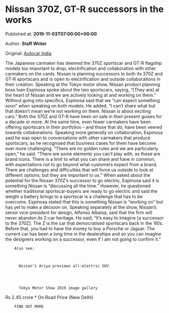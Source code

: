 
# Nissan 370Z, GT-R successors in the works

Published at: **2019-11-03T07:00:00+00:00**

Author: **Staff Writer**

Original: [Autocar India](https://www.autocarindia.com/car-news/nissan-370z-gt-r-successors-in-the-works-414648)

The Japanese carmaker has deemed the 370Z sportscar and GT-R flagship models too important to drop; electrification and collaboration with other carmakers on the cards.
Nissan is planning successors to both its 370Z and GT-R sportscars and is open to electrification and outside collaborations in their creation.
Speaking at the Tokyo motor show, Nissan product planning boss Ivan Espinosa spoke about the two sportscars, saying, “[They are] at the heart of Nissan and we are actively looking at and working on them.” Without going into specifics, Espinosa said that we “can expect something soon” when speaking on both models. He added, “I can’t share what but that doesn’t mean we’re not working on them. Nissan is about exciting cars.”
Both the 370Z and GT-R have been on sale in their present guises for a decade or more. At the same time, even fewer carmakers have been offering sportscars in their portfolios – and those that do, have been veered towards collaborations.
Speaking more generally on collaboration, Espinosa said he was open to conversations with other carmakers that produce sportscars, as he recognised that business cases for them have become ever more challenging.
“There are no golden rules and we are particularly open,” he said. “There are some elements you can’t play with, as these are brand icons. There is a limit to what you can share and have in common, with expectations not to go beyond what customers expect from a brand. There are challenges and difficulties that will force us outside to look at different options; but they are important to us.”
When asked about the potential for the Nissan 370Z’s successor to go electric, Espinosa said it is something Nissan is “discussing all the time.” However, he questioned whether traditional sportscar-buyers are ready to go electric and said the weight a battery brings to a sportscar is a challenge that has to be overcome.
Espinosa stated that this is something Nissan is “working on” but has yet to make a decision on.
Speaking separately at the show, Nissan’s senior vice-president for design, Alfonso Albaisa, said that the firm will never abandon its Z-car heritage.
He said, “It’s easy to imagine [a successor to the 370Z]. The Z is the car that democratised sportscars back in the ’60s. Before that, you had to have the money to buy a Porsche or Jaguar. The current car has been a long time in the dealerships and so you can imagine the designers working on a successor, even if I am not going to confirm it.”

        Also see:
      

        
          Nissan’s Ariya previews all-electric SUV
        
      

        
          Tokyo Motor Show 2019 image gallery
        
      
Rs 2.45 crore * On Road Price (New Delhi)

        FIND OUT MORE
      
